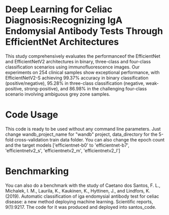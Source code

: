 # Deep Learning for Celiac Diagnosis:Recognizing IgA Endomysial Antibody Tests Through EfficientNet Architectures

This study comprehensively evaluates the performanceof the EfficientNet and EfficientNetV2 architectures in binary, three-class and four-class classification
scenarios using immunofluorescence images. Our experiments on 254 clinical samples show exceptional performance, with EfficientNetV2-S achieving 99.37% accuracy in binary classification (positive/negative), 95.28% in three-class classification (negative, weak-positive, strong-positive), and 86.98% in the challenging four-class scenario involving ambiguous grey zone samples.

# Code Usage

This code is ready to be used without any command line parameters. Just change wandb_project_name for "wandb" project, data_directory for the 5-fold cross-validation train data folder. You can also change the epoch count and the target models  ['efficientnet-b0' to 'efficientnet-b7', 'efficientnetv2_s', 'efficientnetv2_m', 'efficientnetv2_l']

# Benchmarking

You can also do a benchmark with the study of Caetano dos Santos, F. L., Michalek, I. M., Laurila, K., Kaukinen, K., Hyttinen, J., and Lindfors, K. (2019). Automatic classification of iga endomysial antibody test for celiac disease: a new method deploying machine learning. Scientific reports, 9(1):9217. The code for it was produced and deployed into santos_code.

